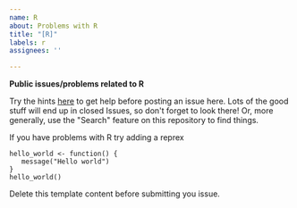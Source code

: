```yaml
---
name: R
about: Problems with R
title: "[R]"
labels: r
assignees: ''

---
```


**Public issues/problems related to R**

Try the hints [here](https://bss-osca.github.io/tfa/help.html) to get help before posting an issue here. Lots of the good stuff will end up in closed Issues, so don't forget to look there! Or, more generally, use the "Search" feature on this repository to find things.

If you have problems with R try adding a reprex

```
hello_world <- function() {
   message("Hello world")
}
hello_world()
```

Delete this template content before submitting you issue.

